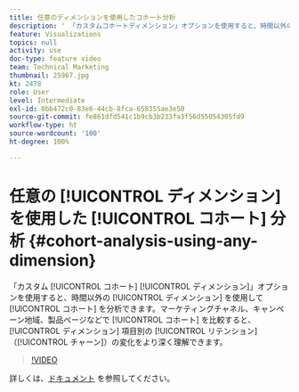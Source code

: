 ```yaml
---
title: 任意のディメンションを使用したコホート分析
description: ' 「カスタムコホートディメンション」オプションを使用すると、時間以外のディメンションを使用してコホートを分析できます。マーケティングチャネル、キャンペーン地域、製品ページなどでコホートを比較すると、ディメンション項目別のリテンション（チャーン）の変化をより深く理解できます。'
feature: Visualizations
topics: null
activity: use
doc-type: feature video
team: Technical Marketing
thumbnail: 25967.jpg
kt: 2478
role: User
level: Intermediate
exl-id: 0bb472c0-83e6-44cb-8fca-658355ae3e50
source-git-commit: fe861dfd541c1b9cb3b233fa3f56d55054305fd9
workflow-type: ht
source-wordcount: '100'
ht-degree: 100%

---
```


# 任意の [!UICONTROL ディメンション] を使用した [!UICONTROL コホート] 分析 {#cohort-analysis-using-any-dimension}

 「カスタム [!UICONTROL コホート] [!UICONTROL ディメンション]」オプションを使用すると、時間以外の [!UICONTROL ディメンション] を使用して [!UICONTROL コホート] を分析できます。マーケティングチャネル、キャンペーン地域、製品ページなどで [!UICONTROL コホート] を比較すると、 [!UICONTROL ディメンション] 項目別の [!UICONTROL リテンション] （[!UICONTROL チャーン]）の変化をより深く理解できます。

>[!VIDEO](https://video.tv.adobe.com/v/25967/?quality=12)

詳しくは、[ドキュメント](https://experienceleague.adobe.com/docs/analytics/analyze/analysis-workspace/visualizations/cohort-table/cohort-analysis.html?lang=ja) を参照してください。
